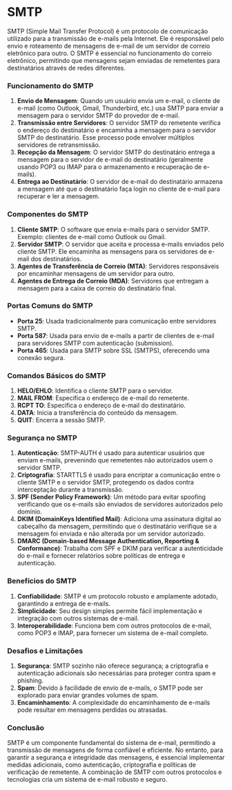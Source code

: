 # SMTP

SMTP (Simple Mail Transfer Protocol) é um protocolo de comunicação utilizado para a transmissão de e-mails pela Internet. Ele é responsável pelo envio e roteamento de mensagens de e-mail de um servidor de correio eletrônico para outro. O SMTP é essencial no funcionamento do correio eletrônico, permitindo que mensagens sejam enviadas de remetentes para destinatários através de redes diferentes.

### Funcionamento do SMTP

1. **Envio de Mensagem**: Quando um usuário envia um e-mail, o cliente de e-mail (como Outlook, Gmail, Thunderbird, etc.) usa SMTP para enviar a mensagem para o servidor SMTP do provedor de e-mail.
2. **Transmissão entre Servidores**: O servidor SMTP do remetente verifica o endereço do destinatário e encaminha a mensagem para o servidor SMTP do destinatário. Esse processo pode envolver múltiplos servidores de retransmissão.
3. **Recepção da Mensagem**: O servidor SMTP do destinatário entrega a mensagem para o servidor de e-mail do destinatário (geralmente usando POP3 ou IMAP para o armazenamento e recuperação de e-mails).
4. **Entrega ao Destinatário**: O servidor de e-mail do destinatário armazena a mensagem até que o destinatário faça login no cliente de e-mail para recuperar e ler a mensagem.

### Componentes do SMTP

1. **Cliente SMTP**: O software que envia e-mails para o servidor SMTP. Exemplo: clientes de e-mail como Outlook ou Gmail.
2. **Servidor SMTP**: O servidor que aceita e processa e-mails enviados pelo cliente SMTP. Ele encaminha as mensagens para os servidores de e-mail dos destinatários.
3. **Agentes de Transferência de Correio (MTA)**: Servidores responsáveis por encaminhar mensagens de um servidor para outro.
4. **Agentes de Entrega de Correio (MDA)**: Servidores que entregam a mensagem para a caixa de correio do destinatário final.

### Portas Comuns do SMTP

- **Porta 25**: Usada tradicionalmente para comunicação entre servidores SMTP.
- **Porta 587**: Usada para envio de e-mails a partir de clientes de e-mail para servidores SMTP com autenticação (submission).
- **Porta 465**: Usada para SMTP sobre SSL (SMTPS), oferecendo uma conexão segura.

### Comandos Básicos do SMTP

1. **HELO/EHLO**: Identifica o cliente SMTP para o servidor.
2. **MAIL FROM**: Especifica o endereço de e-mail do remetente.
3. **RCPT TO**: Especifica o endereço de e-mail do destinatário.
4. **DATA**: Inicia a transferência do conteúdo da mensagem.
5. **QUIT**: Encerra a sessão SMTP.

### Segurança no SMTP

1. **Autenticação**: SMTP-AUTH é usado para autenticar usuários que enviam e-mails, prevenindo que remetentes não autorizados usem o servidor SMTP.
2. **Criptografia**: STARTTLS é usado para encriptar a comunicação entre o cliente SMTP e o servidor SMTP, protegendo os dados contra interceptação durante a transmissão.
3. **SPF (Sender Policy Framework)**: Um método para evitar spoofing verificando que os e-mails são enviados de servidores autorizados pelo domínio.
4. **DKIM (DomainKeys Identified Mail)**: Adiciona uma assinatura digital ao cabeçalho da mensagem, permitindo que o destinatário verifique se a mensagem foi enviada e não alterada por um servidor autorizado.
5. **DMARC (Domain-based Message Authentication, Reporting & Conformance)**: Trabalha com SPF e DKIM para verificar a autenticidade do e-mail e fornecer relatórios sobre políticas de entrega e autenticação.

### Benefícios do SMTP

1. **Confiabilidade**: SMTP é um protocolo robusto e amplamente adotado, garantindo a entrega de e-mails.
2. **Simplicidade**: Seu design simples permite fácil implementação e integração com outros sistemas de e-mail.
3. **Interoperabilidade**: Funciona bem com outros protocolos de e-mail, como POP3 e IMAP, para fornecer um sistema de e-mail completo.

### Desafios e Limitações

1. **Segurança**: SMTP sozinho não oferece segurança; a criptografia e autenticação adicionais são necessárias para proteger contra spam e phishing.
2. **Spam**: Devido à facilidade de envio de e-mails, o SMTP pode ser explorado para enviar grandes volumes de spam.
3. **Encaminhamento**: A complexidade do encaminhamento de e-mails pode resultar em mensagens perdidas ou atrasadas.

### Conclusão

SMTP é um componente fundamental do sistema de e-mail, permitindo a transmissão de mensagens de forma confiável e eficiente. No entanto, para garantir a segurança e integridade das mensagens, é essencial implementar medidas adicionais, como autenticação, criptografia e políticas de verificação de remetente. A combinação de SMTP com outros protocolos e tecnologias cria um sistema de e-mail robusto e seguro.